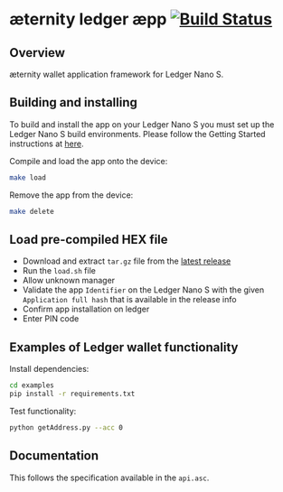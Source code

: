 # æternity ledger æpp [![Build Status](https://api.travis-ci.org/aeternity/ledger-app.svg?branch=master)](https://api.travis-ci.org/aeternity/ledger-app)

## Overview
æternity wallet application framework for Ledger Nano S.

## Building and installing
To build and install the app on your Ledger Nano S you must set up the Ledger Nano S build environments. Please follow the Getting Started instructions at [here](https://ledger.readthedocs.io/en/latest/userspace/getting_started.html).

Compile and load the app onto the device:

```bash
make load
```
Remove the app from the device:
```bash
make delete
```

## Load pre-compiled HEX file
- Download and extract `tar.gz` file from the [latest release](https://github.com/aeternity/ledger-app/releases/latest)
- Run the `load.sh` file
- Allow unknown manager
- Validate the app `Identifier` on the Ledger Nano S with the given `Application full hash` that is available in the release info
- Confirm app installation on ledger
- Enter PIN code

## Examples of Ledger wallet functionality
Install dependencies:
```bash
cd examples
pip install -r requirements.txt
```
Test functionality:
```bash
python getAddress.py --acc 0
```

## Documentation
This follows the specification available in the `api.asc`.
